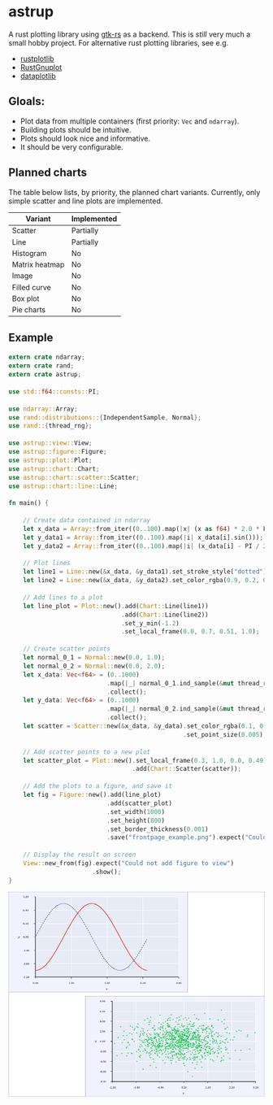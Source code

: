 # astrup

A rust plotting library using [gtk-rs](https://github.com/gtk-rs/gtk) as a backend. This is
*still* very much a small hobby project. For alternative rust plotting libraries, see e.g.

- [rustplotlib](https://github.com/ubnt-intrepid/rustplotlib)
- [RustGnuplot](https://github.com/SiegeLord/RustGnuplot)
- [dataplotlib](https://github.com/coder543/dataplotlib)

## Gloals:
- Plot data from multiple containers (first priority: `Vec` and `ndarray`).
- Building plots should be intuitive.
- Plots should look nice and informative.
- It should be very configurable.

## Planned charts

The table below lists, by priority, the planned chart variants. Currently, only simple scatter and
line plots are implemented.

| Variant        | Implemented |
| -------------- | ----------- |
| Scatter        | Partially   |
| Line           | Partially   |
| Histogram      | No          |
| Matrix heatmap | No          |
| Image          | No          |
| Filled curve   | No          |
| Box plot       | No          |
| Pie charts     | No          |

## Example

```rust
extern crate ndarray;
extern crate rand;
extern crate astrup;

use std::f64::consts::PI;

use ndarray::Array;
use rand::distributions::{IndependentSample, Normal};
use rand::{thread_rng};

use astrup::view::View;
use astrup::figure::Figure;
use astrup::plot::Plot;
use astrup::chart::Chart;
use astrup::chart::scatter::Scatter;
use astrup::chart::line::Line;

fn main() {

    // Create data contained in ndarray
    let x_data = Array::from_iter((0..100).map(|x| (x as f64) * 2.0 * PI / 100.0));
    let y_data1 = Array::from_iter((0..100).map(|i| x_data[i].sin()));
    let y_data2 = Array::from_iter((0..100).map(|i| (x_data[i] - PI / 2.0).sin()));

    // Plot lines
    let line1 = Line::new(&x_data, &y_data1).set_stroke_style("dotted");
    let line2 = Line::new(&x_data, &y_data2).set_color_rgba(0.9, 0.2, 0.2, 0.9);

    // Add lines to a plot
    let line_plot = Plot::new().add(Chart::Line(line1))
                               .add(Chart::Line(line2))
                               .set_y_min(-1.2)
                               .set_local_frame(0.0, 0.7, 0.51, 1.0);

    // Create scatter points
    let normal_0_1 = Normal::new(0.0, 1.0);
    let normal_0_2 = Normal::new(0.0, 2.0);
    let x_data: Vec<f64> = (0..1000)
                           .map(|_| normal_0_1.ind_sample(&mut thread_rng()))
                           .collect();
    let y_data: Vec<f64> = (0..1000)
                           .map(|_| normal_0_2.ind_sample(&mut thread_rng()))
                           .collect();
    let scatter = Scatter::new(&x_data, &y_data).set_color_rgba(0.1, 0.8, 0.3, 0.9)
                                                .set_point_size(0.005);

    // Add scatter points to a new plot
    let scatter_plot = Plot::new().set_local_frame(0.3, 1.0, 0.0, 0.49)
                                  .add(Chart::Scatter(scatter));

    // Add the plots to a figure, and save it
    let fig = Figure::new().add(line_plot)
                           .add(scatter_plot)
                           .set_width(1000)
                           .set_height(800)
                           .set_border_thickness(0.001)
                           .save("frontpage_example.png").expect("Could not create frontpage_example.png");

    // Display the result on screen
    View::new_from(fig).expect("Could not add figure to view")
                       .show();
}
```

![Plot](frontpage_example.png)
